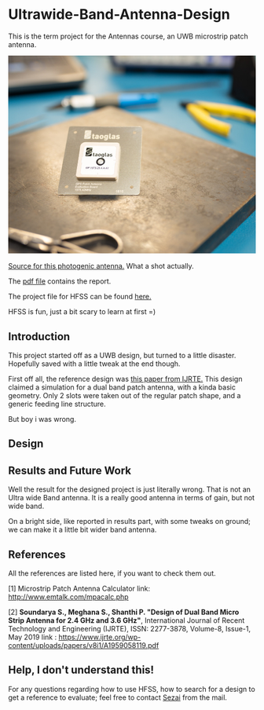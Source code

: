 # Ultrawide-Band-Antenna-Design
This is the term project for the Antennas course, an UWB microstrip patch antenna.

<p align="center">
  <img src="UWB.jpg">
</p>

[Source for this photogenic antenna.](https://www.taoglas.com/product/gp-1575-25-4-a-02-gps-1575-42mhz-patch-antenna-254mm-2/) What a shot actually.

The [pdf file](https://github.com/kantarcise/Ultrawide-Band-Antenna-Design/blob/master/Project.pdf) contains the report.

The project file for HFSS can be found [here.](https://github.com/kantarcise/Ultrawide-Band-Antenna-Design/blob/master/TermProject.hfss)

HFSS is fun, just a bit scary to learn at first =)


## Introduction

This project started off as a UWB design, but turned to a little disaster. Hopefully saved with a little tweak at the end though.

First off all, the reference design was [this paper from IJRTE.](https://www.ijrte.org/wp-content/uploads/papers/v8i1/A1959058119.pdf) 
This design claimed a simulation for a dual band patch antenna, with a kinda basic geometry. Only 2 slots were taken out of the regular 
patch shape, and a generic feeding line structure.

But boy i was wrong.


## Design


## Results and Future Work

Well the result for the designed project is just literally wrong. That is not an Ultra wide Band antenna. It is a really good antenna in 
terms of gain, but not wide band.

On a bright side, like reported in results part, with some tweaks on ground; we can make it a little bit wider band antenna.

## References

All the references are listed here, if you want to check them out.

[1] Microstrip Patch Antenna Calculator link: http://www.emtalk.com/mpacalc.php

[2] **Soundarya S., Meghana S., Shanthi P. "Design of Dual Band Micro Strip Antenna for
2.4 GHz and 3.6 GHz"**, International Journal of Recent Technology and Engineering (IJRTE), ISSN: 2277-3878, Volume-8, Issue-1, May 2019
link : https://www.ijrte.org/wp-content/uploads/papers/v8i1/A1959058119.pdf


## Help, I don't understand this!

For any questions regarding how to use HFSS, how to search for a design to get a reference to evaluate; feel free to contact [Sezai](mailto:sezaiburakkantarci@gmail.com) from the mail. 
